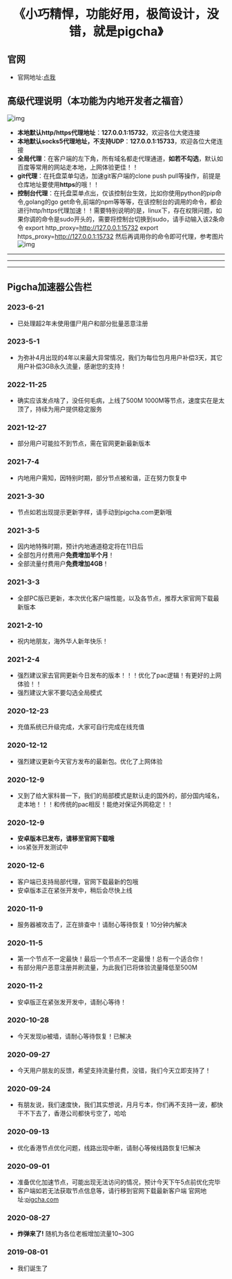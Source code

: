 <h1 align="center">《小巧精悍，功能好用，极简设计，没错，就是pigcha》</h1>

## 官网
- 官网地址:[点我](https://pigpigchacha.github.io/officialsite)


## 高级代理说明（本功能为内地开发者之福音）
![img](https://cdn.processon.com/5ffd440d1e0853437c3e1ad1)
- **本地默认http/https代理地址**：**127.0.0.1:15732**，欢迎各位大佬连接
- **本地默认socks5代理地址，不支持UDP**：**127.0.0.1:15733**，欢迎各位大佬连接
- **全局代理**：在客户端的左下角，所有域名都走代理通道，**如若不勾选**，默认如百度等常用的网站走本地，上网体验更佳！！
- **git代理**：在托盘菜单勾选，加速git客户端的clone push pull等操作，前提是仓库地址要使用**https**的哦！！
- **控制台代理**：在托盘菜单点出，仅该控制台生效，比如你使用python的pip命令,golang的go get命令,前端的npm等等等，在该控制台的调用的命令，都会进行http/https代理加速！！需要特别说明的是，linux下，存在权限问题，如果你调的命令是sudo开头的，需要将控制台切换到sudo，请手动输入该2条命令  export http_proxy=http://127.0.0.1:15732  export https_proxy=http://127.0.0.1:15732
然后再调用你的命令即可代理，参考图片
![img](https://cdn.processon.com/6020cc58e401fd48f2938109)

***
***
***
## Pigcha加速器公告栏
### **2023-6-21**
- 已处理超2年未使用僵尸用户和部分批量恶意注册

### **2023-5-1**
- 为弥补4月出现的4年以来最大异常情况，我们为每位包月用户补偿3天，其它用户补偿3GB永久流量，感谢您的支持！

### **2022-11-25**
- 确实应该发点啥了，没任何毛病，上线了500M 1000M等节点，速度实在是太顶了，持续为用户提供稳定服务

### **2021-12-27**
- 部分用户可能拉不到节点，需在官网更新最新版本

### **2021-7-4**
- 内地用户需知，因特别时期，部分节点被和谐，正在努力恢复中


### **2021-3-30**
- 节点如若出现提示更新字样，请手动到pigcha.com更新哦

### **2021-3-5**
- 因内地特殊时期，预计内地通道稳定将在11日后
- 全部包月付费用户**免费增加半个月**！
- 全部流量付费用户**免费增加4GB**！

### **2021-3-3**
- 全部PC版已更新，本次优化客户端性能，以及各节点，推荐大家官网下载最新版本

### **2021-2-10**
- 祝内地朋友，海外华人新年快乐！

### **2021-2-4**
- 强烈建议家去官网更新今日发布的版本！！！优化了pac逻辑！有更好的上网体验！！
- 强烈建议大家不要勾选全局模式

### **2020-12-23**
- 充值系统已升级完成，大家可自行完成在线充值

### **2020-12-12**
- 强烈建议更新今天官方发布的最新包。优化了上网体验

### **2020-12-9**
- 又到了给大家科普一下，我们的局部模式是默认走的国外的，部分国内域名，走本地！！！和传统的pac相反！能绝对保证外网稳定！！

### **2020-12-9**
- **安卓版本已发布，请移至官网下载哦**
- ios紧张开发测试中

### **2020-12-6**
- 客户端已支持局部代理，官网下载最新的包哦
- 安卓版本正在紧张开发中，稍后会尽快上线

### **2020-11-9**
- 服务器被攻击了，正在排查中！请耐心等待恢复！10分钟内解决

### **2020-11-5**
- 第一个节点不一定最快！最后一个节点不一定最慢！总有一个适合你！
- 有部分用户恶意注册并刷流量，为此我们已将体验流量降低至500M

### **2020-11-2**
- 安卓版正在紧张发开发中，请耐心等待！

### **2020-10-28**
- 今天发现ip被墙，请耐心等待恢复！已解决

### **2020-09-27**
- 今天用户朋友的反馈，希望支持流量付费，没错，我们今天立即支持了！

### **2020-09-24**
- 有朋友说，我们速度快，我们其实想说，月月亏本，你们再不支持一波，都快干不下去了，香港公司都快亏空了，哈哈

### **2020-09-13**
- 优化香港节点优化问题，线路出现中断，请耐心等候线路恢复!已解决

### **2020-09-01**
- 准备优化加速节点，可能出现无法访问的情况，预计今天下午5点前优化完毕
- 客户端如若无法获取节点信息等，请行移到官网下载最新客户端 官网地址:[pigcha.com](http://pigcha.com)

### **2020-08-27**
- **炸弹来了!** 随机为各位老板增加流量10~30G

### **2019-08-01**
- 我们诞生了

